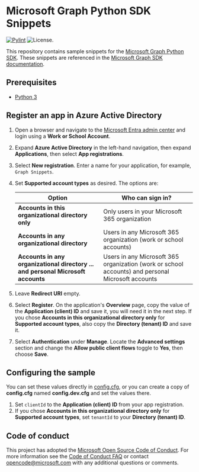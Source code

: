 # Microsoft Graph Python SDK Snippets

[![Pylint](https://github.com/microsoftgraph/msgraph-snippets-python/actions/workflows/pylint.yml/badge.svg)](https://github.com/microsoftgraph/msgraph-snippets-python/actions/workflows/pylint.yml) ![License.](https://img.shields.io/badge/license-MIT-green.svg)

This repository contains sample snippets for the [Microsoft Graph Python SDK](https://github.com/microsoftgraph/msgraph-sdk-python). These snippets are referenced in the [Microsoft Graph SDK documentation](https://learn.microsoft.com/graph/sdks/sdks-overview).

## Prerequisites

- [Python 3](https://www.python.org)

## Register an app in Azure Active Directory

1. Open a browser and navigate to the [Microsoft Entra admin center](https://entra.microsoft.com) and login using a **Work or School Account**.

1. Expand **Azure Active Directory** in the left-hand navigation, then expand **Applications**, then select **App registrations**.

1. Select **New registration**. Enter a name for your application, for example, `Graph Snippets`.

1. Set **Supported account types** as desired. The options are:

    | Option | Who can sign in? |
    |--------|------------------|
    | **Accounts in this organizational directory only** | Only users in your Microsoft 365 organization |
    | **Accounts in any organizational directory** | Users in any Microsoft 365 organization (work or school accounts) |
    | **Accounts in any organizational directory ... and personal Microsoft accounts** | Users in any Microsoft 365 organization (work or school accounts) and personal Microsoft accounts |

1. Leave **Redirect URI** empty.

1. Select **Register**. On the application's **Overview** page, copy the value of the **Application (client) ID** and save it, you will need it in the next step. If you chose **Accounts in this organizational directory only** for **Supported account types**, also copy the **Directory (tenant) ID** and save it.

1. Select **Authentication** under **Manage**. Locate the **Advanced settings** section and change the **Allow public client flows** toggle to **Yes**, then choose **Save**.

## Configuring the sample

You can set these values directly in [config.cfg](src/config.cfg), or you can create a copy of **config.cfg** named **config.dev.cfg** and set the values there.

1. Set `clientId` to the **Application (client) ID** from your app registration.
1. If you chose **Accounts in this organizational directory only** for **Supported account types**, set `tenantId` to your **Directory (tenant) ID**.

## Code of conduct

This project has adopted the [Microsoft Open Source Code of Conduct](https://opensource.microsoft.com/codeofconduct/). For more information see the [Code of Conduct FAQ](https://opensource.microsoft.com/codeofconduct/faq/) or contact [opencode@microsoft.com](mailto:opencode@microsoft.com) with any additional questions or comments.
